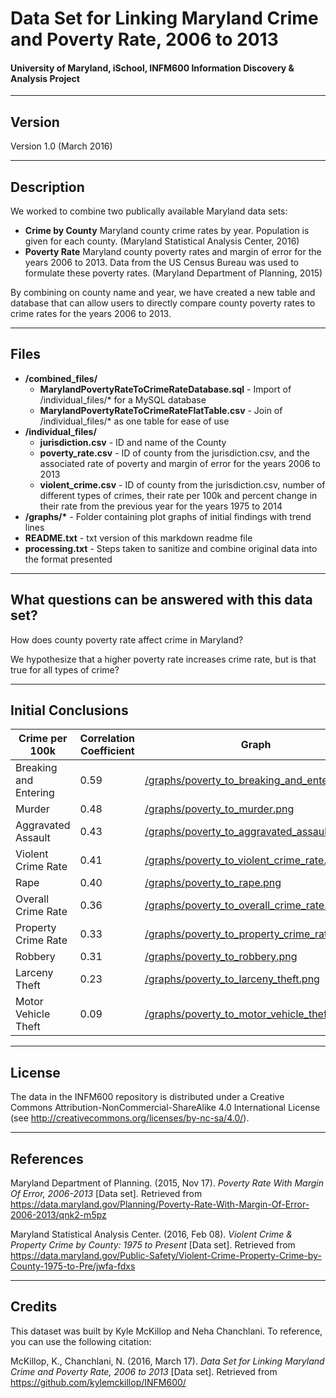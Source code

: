 # Data Set for Linking Maryland Crime and Poverty Rate, 2006 to 2013
#### University of Maryland, iSchool, INFM600 Information Discovery &amp; Analysis Project

-------
Version
-------

Version 1.0 (March 2016)

-----------
Description
-----------

We worked to combine two publically available Maryland data sets:
* __Crime by County__ Maryland county crime rates by year. Population is given for each county. (Maryland Statistical Analysis Center, 2016)
* __Poverty Rate__ Maryland county poverty rates and margin of error for the years 2006 to 2013. Data from the US Census Bureau was used to formulate these poverty rates. (Maryland Department of Planning, 2015)

By combining on county name and year, we have created a new table and database that can allow users to directly compare county poverty rates to crime rates for the years 2006 to 2013.


-----
Files
-----
* __/combined_files/__ 
    * __MarylandPovertyRateToCrimeRateDatabase.sql__ - Import of /individual_files/* for a MySQL database
    * __MarylandPovertyRateToCrimeRateFlatTable.csv__ - Join of /individual_files/* as one table for ease of use
* __/individual_files/__
    * __jurisdiction.csv__ - ID and name of the County
    * __poverty_rate.csv__ - ID of county from the jurisdiction.csv, and the associated rate of poverty and margin of error for the years 2006 to 2013
    * __violent_crime.csv__ - ID of county from the jurisdiction.csv, number of different types of crimes, their rate per 100k and percent change in their rate from the previous year for the years 1975 to 2014
* __/graphs/*__ - Folder containing plot graphs of initial findings with trend lines
* __README.txt__ - txt version of this markdown readme file
* __processing.txt__ - Steps taken to sanitize and combine original data into the format presented
 
-----------
What questions can be answered with this data set?
-----------
How does county poverty rate affect crime in Maryland? 

We hypothesize that a higher poverty rate increases crime rate, but is that true for all types of crime?

-----------
Initial Conclusions
-----------

| Crime per 100k | Correlation Coefficient | Graph |
|---|---|---|
|Breaking and Entering|0.59|[/graphs/poverty_to_breaking_and_entering.png](https://raw.githubusercontent.com/kylemckillop/INFM600/master/graphs/poverty_to_breaking_and_entering.png)|
|Murder|0.48| [/graphs/poverty_to_murder.png](https://raw.githubusercontent.com/kylemckillop/INFM600/master/graphs/poverty_to_murder.png) |
|Aggravated Assault|  0.43 | [/graphs/poverty_to_aggravated_assault.png](https://raw.githubusercontent.com/kylemckillop/INFM600/master/graphs/poverty_to_aggravated_assault.png)  |
|Violent Crime Rate|  0.41 | [/graphs/poverty_to_violent_crime_rate.png](https://raw.githubusercontent.com/kylemckillop/INFM600/master/graphs/poverty_to_violent_crime_rate.png)  |
|Rape| 0.40  |  [/graphs/poverty_to_rape.png](https://raw.githubusercontent.com/kylemckillop/INFM600/master/graphs/poverty_to_rape.png) |
|Overall Crime Rate| 0.36  | [/graphs/poverty_to_overall_crime_rate.png](https://raw.githubusercontent.com/kylemckillop/INFM600/master/graphs/poverty_to_overall_crime_rate.png)  |
|Property Crime Rate| 0.33  | [/graphs/poverty_to_property_crime_rate.png](https://raw.githubusercontent.com/kylemckillop/INFM600/master/graphs/poverty_to_property_crime_rate.png)  |
|Robbery| 0.31  | [/graphs/poverty_to_robbery.png](https://raw.githubusercontent.com/kylemckillop/INFM600/master/graphs/poverty_to_robbery.png)  |
|Larceny Theft | 0.23  | [/graphs/poverty_to_larceny_theft.png](https://raw.githubusercontent.com/kylemckillop/INFM600/master/graphs/poverty_to_larceny_theft.png)  |
| Motor Vehicle Theft  |  0.09 | [/graphs/poverty_to_motor_vehicle_theft.png](https://raw.githubusercontent.com/kylemckillop/INFM600/master/graphs/poverty_to_motor_vehicle_theft.png)  |

------- 
License
-------

The data in the INFM600 repository is distributed under a Creative Commons 
Attribution-NonCommercial-ShareAlike 4.0 International License (see 
http://creativecommons.org/licenses/by-nc-sa/4.0/).

----------
References
----------

Maryland Department of Planning. (2015, Nov 17). *Poverty Rate With Margin Of Error, 2006-2013* [Data set]. Retrieved from https://data.maryland.gov/Planning/Poverty-Rate-With-Margin-Of-Error-2006-2013/qnk2-m5pz

Maryland Statistical Analysis Center. (2016, Feb 08). *Violent Crime & Property Crime by County: 1975 to Present* [Data set]. Retrieved from https://data.maryland.gov/Public-Safety/Violent-Crime-Property-Crime-by-County-1975-to-Pre/jwfa-fdxs

-------
Credits
-------

   This dataset was built by Kyle McKillop and Neha Chanchlani.  To reference, you can use the following citation:
   
   McKillop, K., Chanchlani, N. (2016, March 17). *Data Set for Linking Maryland Crime and Poverty Rate, 2006 to 2013* [Data set]. Retrieved from https://github.com/kylemckillop/INFM600/
